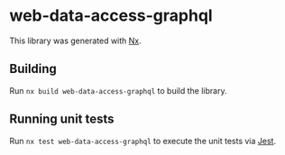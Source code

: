 # web-data-access-graphql

This library was generated with [Nx](https://nx.dev).

## Building

Run `nx build web-data-access-graphql` to build the library.

## Running unit tests

Run `nx test web-data-access-graphql` to execute the unit tests via
[Jest](https://jestjs.io).
